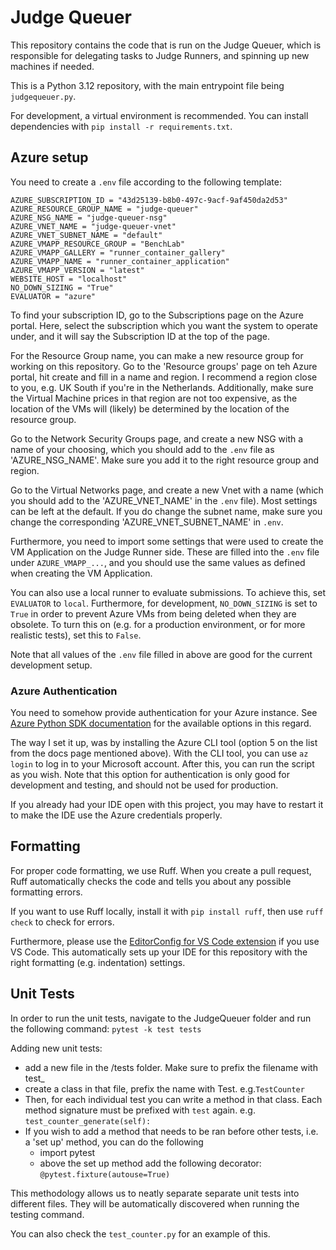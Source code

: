 # Judge Queuer
This repository contains the code that is run on the Judge Queuer, which is responsible for delegating tasks to Judge Runners, and spinning up new machines if needed.

This is a Python 3.12 repository, with the main entrypoint file being `judgequeuer.py`.

For development, a virtual environment is recommended. You can install dependencies with `pip install -r requirements.txt`.

## Azure setup
You need to create a `.env` file according to the following template:
```
AZURE_SUBSCRIPTION_ID = "43d25139-b8b0-497c-9acf-9af450da2d53"
AZURE_RESOURCE_GROUP_NAME = "judge-queuer"
AZURE_NSG_NAME = "judge-queuer-nsg"
AZURE_VNET_NAME = "judge-queuer-vnet"
AZURE_VNET_SUBNET_NAME = "default"
AZURE_VMAPP_RESOURCE_GROUP = "BenchLab"
AZURE_VMAPP_GALLERY = "runner_container_gallery"
AZURE_VMAPP_NAME = "runner_container_application"
AZURE_VMAPP_VERSION = "latest"
WEBSITE_HOST = "localhost"
NO_DOWN_SIZING = "True"
EVALUATOR = "azure"
```

To find your subscription ID, go to the Subscriptions page on the Azure portal. Here, select the subscription which you want the system to operate under, and it will say the Subscription ID at the top of the page.

For the Resource Group name, you can make a new resource group for working on this repository. Go to the 'Resource groups' page on teh Azure portal, hit create and fill in a name and region. I recommend a region close to you, e.g. UK South if you're in the Netherlands. Additionally, make sure the Virtual Machine prices in that region are not too expensive, as the location of the VMs will (likely) be determined by the location of the resource group.

Go to the Network Security Groups page, and create a new NSG with a name of your choosing, which you should add to the `.env` file as 'AZURE_NSG_NAME'. Make sure you add it to the right resource group and region.

Go to the Virtual Networks page, and create a new Vnet with a name (which you should add to the 'AZURE_VNET_NAME' in the `.env` file). Most settings can be left at the default. If you do change the subnet name, make sure you change the corresponding 'AZURE_VNET_SUBNET_NAME' in `.env`.

Furthermore, you need to import some settings that were used to create the VM Application on the Judge Runner side. These are filled into the `.env` file under `AZURE_VMAPP_...`, and you should use the same values as defined when creating the VM Application.

You can also use a local runner to evaluate submissions. To achieve this, set `EVALUATOR` to `local`. Furthermore, for development, `NO_DOWN_SIZING` is set to `True` in order to prevent Azure VMs from being deleted when they are obsolete. To turn this on (e.g. for a production environment, or for more realistic tests), set this to `False`.

Note that all values of the `.env` file filled in above are good for the current development setup.

### Azure Authentication
You need to somehow provide authentication for your Azure instance. See [Azure Python SDK documentation](https://learn.microsoft.com/en-us/python/api/azure-identity/azure.identity.defaultazurecredential?view=azure-python) for the available options in this regard.

The way I set it up, was by installing the Azure CLI tool (option 5 on the list from the docs page mentioned above). 
With the CLI tool, you can use `az login` to log in to your Microsoft account. 
After this, you can run the script as you wish.
Note that this option for authentication is only good for development and testing, and should not be used for production.

If you already had your IDE open with this project, you may have to restart it to make the IDE use the Azure credentials properly.

## Formatting
For proper code formatting, we use Ruff. When you create a pull request, Ruff automatically checks the code and tells you about any possible formatting errors.

If you want to use Ruff locally, install it with `pip install ruff`, then use `ruff check` to check for errors.

Furthermore, please use the [EditorConfig for VS Code extension](https://marketplace.visualstudio.com/items?itemName=EditorConfig.EditorConfig) if you use VS Code. This automatically sets up your IDE for this repository with the right formatting (e.g. indentation) settings.


## Unit Tests

In order to run the unit tests, navigate to the JudgeQueuer folder and run the following command:
`pytest -k test tests`

Adding new unit tests: 
- add a new file in the /tests folder. Make sure to prefix the filename with test_
- create a class in that file, prefix the name with Test. e.g.`TestCounter`
- Then, for each individual test you can write a method in that class. Each method signature must be prefixed with `test` again. e.g. `test_counter_generate(self):` 
- If you wish to add a method that needs to be ran before other tests, i.e. a 'set up' method, you can do the following
    - import pytest
    - above the set up method add the following decorator: `@pytest.fixture(autouse=True)`

This methodology allows us to neatly separate separate unit tests into different files. They will be automatically discovered when running the testing command. 

You can also check the `test_counter.py` for an example of this.
